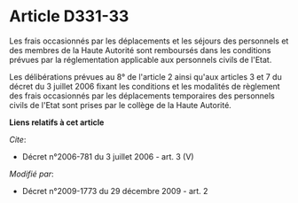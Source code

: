 # Article D331-33

Les frais occasionnés par les déplacements et les séjours des personnels et des membres de la Haute Autorité sont remboursés
dans les conditions prévues par la réglementation applicable aux personnels civils de l'Etat. 

Les délibérations prévues au 8° de l'article 2 ainsi qu'aux articles 3 et 7 du décret du 3 juillet 2006 fixant les conditions
et les modalités de règlement des frais occasionnés par les déplacements temporaires des personnels civils de l'Etat sont
prises par le collège de la Haute Autorité.

**Liens relatifs à cet article**

_Cite_:

  - Décret n°2006-781 du 3 juillet 2006 - art. 3 (V)

_Modifié par_:

  - Décret n°2009-1773 du 29 décembre 2009 - art. 2
